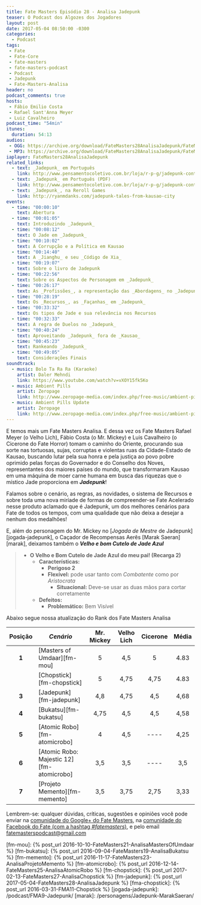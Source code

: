 ```yaml
---
title: Fate Masters Episódio 28 - Analisa Jadepunk
teaser: O Podcast dos Algozes dos Jogadores
layout: post
date: 2017-05-04 08:50:00 -0300
categories:
  - Podcast
tags:
 - Fate
 - Fate-Core
 - fate-masters
 - fate-masters-podcast
 - Podcast
 - Jadepunk
 - Fate-Masters-Analisa
header: no
podcast_comments: true 
hosts:
 - Fábio Emilio Costa
 - Rafael Sant'Anna Meyer
 - Luiz Cavalheiro
podcast_time: "54min"
itunes:
  duration: 54:13
audios:
 - OGG: https://archive.org/download/FateMasters28AnalisaJadepunk/FateMasters28-AnalisaJadepunk.ogg
 - MP3: https://archive.org/download/FateMasters28AnalisaJadepunk/FateMasters28-AnalisaJadepunk.mp3
iaplayer: FateMasters28AnalisaJadepunk
related_links:
  - text: _Jadepunk_ em Português
    link: http://www.pensamentocoletivo.com.br/loja/r-p-g/jadepunk-contos-da-cidade-de-kausao/
  - text: _Jadepunk_ em Português (PDF)
    link: http://www.pensamentocoletivo.com.br/loja/r-p-g/jadepunk-contos-da-cidade-de-kausao-versao-digital/
  - text: _Jadepunk_, na Reroll Games
    link: http://ryanmdanks.com/jadepunk-tales-from-kausao-city
events:
  - time: "00:00:10"
    text: Abertura
  - time: "00:01:05"
    text: Introduzindo _Jadepunk_
  - time: "00:08:12"
    text: O Jade em _Jadepunk_
  - time: "00:10:02"
    text: A Corrupção e a Política em Kausao
  - time: "00:14:40"
    text: A _Jianghu_ e seu _Código de Xia_
  - time: "00:19:07"
    text: Sobre o livro de Jadepunk
  - time: "00:22:56"
    text: Sobre os Aspectos de Personagem em _Jadepunk_
  - time: "00:26:17"
    text: As _Profissões_, a representação das _Abordagens_ no _Jadepunk_
  - time: "00:28:19"
    text: Os _Recursos_, as _Façanhas_ em _Jadepunk_
  - time: "00:33:32"
    text: Os tipos de Jade e sua relevância nos Recursos
  - time: "00:32:33"
    text: A regra de Duelos no _Jadepunk_
  - time: "00:40:24"
    text: Aproveitando _Jadepunk_ fora de _Kausao_
  - time: "00:45:23"
    text: Rankeando _Jadepunk_
  - time: "00:49:05"
    text: Considerações Finais
soundtrack:
  - music: Bolo Ta Ra Ra (Karaoke)
    artist: Daler Mehndi
    link: https://www.youtube.com/watch?v=vXOY15fk5Ko
  - music: Ambient Pills
    artist: Zeropage
    link: http://www.zeropage-media.com/index.php/free-music/ambient-pills
  - music: Ambient Pills Update
    artist: Zeropage
    link: http://www.zeropage-media.com/index.php/free-music/ambient-pills-update
---
```


E temos mais um Fate Masters Analisa. E dessa vez os Fate Masters  Rafael Meyer (o Velho Lich), Fábio Costa (o Mr. Mickey) e Luis Cavalheiro (o Cicerone do Fate Horror) tomam o caminho do Oriente, procurando sua sorte nas tortuosas, sujas, corruptas e violentas ruas da Cidade-Estado de Kausao, buscando lutar pela sua honra e pela justiça ao povo pobre oprimido pelas forças do Governador e do Conselho dos Noves, representantes dos maiores países do mundo, que transformaram Kausao em uma máquina de moer carne humana em busca das riquezas que o místico Jade proporciona em ___Jadepunk___!

Falamos sobre o cenário, as regras, as novidades, o sistema de Recursos e sobre toda uma nova miríade de formas de compreender-se  Fate Acelerado nesse produto aclamado que é Jadepunk, um dos melhores cenários para Fate de todos os tempos, com uma qualidade que não deixa a desejar a nenhum dos medalhões!

E, além do personagem do Mr. Mickey no [_Jogada de Mestre_ de Jadepunk][jogada-jadepunk], o Caçador de Recompensas Aerês [Marak Saeran][marak], deixamos também o ___Velho e bom Cutelo de Jade Azul___

> + __O Velho e Bom Cutelo de Jade Azul do meu pai! (Recarga 2)__
>	+ __Características:__
>		+ __Perigoso 2__
>		+ __Flexível:__ pode usar tanto com _Combatente_ como por _Aristocrata_
>			+ __Situacional:__ Deve-se usar as duas mãos para cortar corretamente
>	+ __Defeitos:__
>		+ __Problemático:__ Bem Visível

Abaixo segue nossa atualização do Rank dos Fate Masters Analisa

| **Posição**  | ***Cenário***                              | **Mr. Mickey** | **Velho Lich** | **Cicerone** | **Média** |
|:------------:|--------------------------------------------|:--------------:|:--------------:|:------------:|:---------:|
|  **1**       | [Masters of Umdaar][fm-mou]                |    5           |       4,5      |     5        |   4.83    |
|              | [Chopstick][fm-chopstick]                  |    5           |       4,75     |     4,75     |   4.83    |
|  **3**       | [Jadepunk][fm-jadepunk]                    |    4,8         |       4,75     |     4,5      |   4,68    |
|  **4**       | [Bukatsu][fm-bukatsu]                      |    4,75        |       4,5      |     4,5      |   4,58    |
|  **5**       | [Atomic Robo][fm-atomicrobo]               |    4           |       4,5      |     ----     |   4,25    |
|  **6**       | [Atomic Robo: Majestic 12][fm-atomicrobo]  |    3,5         |       3,5      |     ----     |   3,5     |
|  **7**       | [Projeto Memento][fm-memento]              |    3,5         |       3,75     |     2,75     |   3,33    |

Lembrem-se: qualquer  dúvidas, críticas, sugestões  e opiniões você pode enviar na [comunidade do Google+ do Fate Masters][gplus], na [comunidade do Facebook do Fate (com a hashtag _#fatemasters_)][fb], e pelo email <fatemasterspodcast@gmail.com>

[gplus]: https://plus.google.com/communities/100913016060492249875
[fb]: https://www.facebook.com/groups/faterpgbrasil/
[spaces]: https://goo.gl/spaces/gFqsaUsaSJN1boHH9
[fm-mou]: {% post_url 2016-10-10-FateMasters21-AnalisaMastersOfUmdaar %}
[fm-bukatsu]: {% post_url 2016-09-04-FateMasters19-AnalisaBukatsu %}
[fm-memento]: {% post_url 2016-11-17-FateMasters23-AnalisaProjetoMemento %}
[fm-atomicrobo]: {% post_url 2016-12-14-FateMasters25-AnalisaAtomicRobo %}
[fm-chopstick]:  {% post_url 2017-02-13-FateMasters27-AnalisaChopstick %}
[fm-jadepunk]:  {% post_url 2017-05-04-FateMasters28-AnalisaJadepunk %}
[fma-chopstick]: {% post_url 2016-03-31-FMA11-Chopstick %}
[jogada-jadepunk]: /podcast/FMA9-Jadepunk/
[marak]: /personagens/Jadepunk-MarakSaeran/
